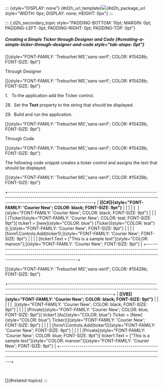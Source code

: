 ::: {style="DISPLAY: none"}
[](ms-xhelp:///?Id=d2h_url_template){#d2h_url_template}![](!package_url!){#d2h_package_url style="WIDTH: 0px; DISPLAY: none; HEIGHT: 0px"}
:::

::: {.d2h_secondary_topic style="PADDING-BOTTOM: 10pt; MARGIN: 0pt; PADDING-LEFT: 0pt; PADDING-RIGHT: 0pt; PADDING-TOP: 0pt"}
##### Creating a Simple Ticker through Designer and Code {#creating-a-simple-ticker-through-designer-and-code style="tab-stops: 0pt"}

[]{style="FONT-FAMILY: 'Trebuchet MS','sans-serif'; COLOR: #15428b; FONT-SIZE: 9pt"} 

Through Designer

[]{style="FONT-FAMILY: 'Trebuchet MS','sans-serif'; COLOR: #15428b; FONT-SIZE: 9pt"} 

1.   To the application add the Ticker control.

28.  Set the **Text** property to the string that should be displayed.

29.  Build and run the application.

[]{style="FONT-FAMILY: 'Trebuchet MS','sans-serif'; COLOR: #15428b; FONT-SIZE: 9pt"} 

Through Code

[]{style="FONT-FAMILY: 'Trebuchet MS','sans-serif'; COLOR: #15428b; FONT-SIZE: 9pt"} 

The following code snippet creates a ticker control and assigns the text that should be displayed.

[]{style="FONT-FAMILY: 'Trebuchet MS','sans-serif'; COLOR: #15428b; FONT-SIZE: 9pt"} 

+-------------------------------------------------------------------------------------------------------------------------------------------------------------------------------------------------------+
| **[\[C#\]]{style="FONT-FAMILY: 'Courier New'; COLOR: black; FONT-SIZE: 9pt"}**                                                                                                                        |
|                                                                                                                                                                                                       |
| [  ]{style="FONT-FAMILY: 'Courier New'; COLOR: black; FONT-SIZE: 9pt"}                                                                                                                                |
|                                                                                                                                                                                                       |
| [Ticker]{style="FONT-FAMILY: 'Courier New'; COLOR: teal; FONT-SIZE: 9pt"}[ ticker1 = [new]{style="COLOR: blue"} [Ticker]{style="COLOR: teal"}();]{style="FONT-FAMILY: 'Courier New'; FONT-SIZE: 9pt"} |
|                                                                                                                                                                                                       |
| [form1.Controls.Add(ticker1);]{style="FONT-FAMILY: 'Courier New'; FONT-SIZE: 9pt"}                                                                                                                    |
|                                                                                                                                                                                                       |
| [ticker1.Text = [\"This is a sample text\"]{style="COLOR: maroon"};]{style="FONT-FAMILY: 'Courier New'; FONT-SIZE: 9pt"}                                                                              |
+-------------------------------------------------------------------------------------------------------------------------------------------------------------------------------------------------------+

[]{style="FONT-FAMILY: 'Trebuchet MS','sans-serif'; COLOR: #15428b; FONT-SIZE: 9pt"} 

+-----------------------------------------------------------------------------------------------------------------------------------------------------------------------------------------------------------------+
| **[\[VB\]]{style="FONT-FAMILY: 'Courier New'; COLOR: black; FONT-SIZE: 9pt"}**                                                                                                                                  |
|                                                                                                                                                                                                                 |
| [  ]{style="FONT-FAMILY: 'Courier New'; COLOR: black; FONT-SIZE: 9pt"}                                                                                                                                          |
|                                                                                                                                                                                                                 |
| [Private]{style="FONT-FAMILY: 'Courier New'; COLOR: blue; FONT-SIZE: 9pt"}[ ticker1 [As]{style="COLOR: blue"} Ticker = [New]{style="COLOR: blue"} Ticker()]{style="FONT-FAMILY: 'Courier New'; FONT-SIZE: 9pt"} |
|                                                                                                                                                                                                                 |
| [form1.Controls.Add(ticker1)]{style="FONT-FAMILY: 'Courier New'; FONT-SIZE: 9pt"}                                                                                                                               |
|                                                                                                                                                                                                                 |
| [Private]{style="FONT-FAMILY: 'Courier New'; COLOR: blue; FONT-SIZE: 9pt"}[ ticker1.Text = [\"This is a sample text\"]{style="COLOR: maroon"}]{style="FONT-FAMILY: 'Courier New'; FONT-SIZE: 9pt"}              |
+-----------------------------------------------------------------------------------------------------------------------------------------------------------------------------------------------------------------+

 

[]{#related-topics}
:::
